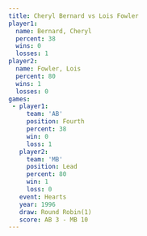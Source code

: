 ```yaml
---
title: Cheryl Bernard vs Lois Fowler
player1:               
  name: Bernard, Cheryl
  percent: 38          
  wins: 0              
  losses: 1            
player2:               
  name: Fowler, Lois   
  percent: 80          
  wins: 1              
  losses: 0            
games:
 - player1:          
     team: 'AB'      
     position: Fourth
     percent: 38     
     win: 0          
     loss: 1         
   player2:        
     team: 'MB'    
     position: Lead
     percent: 80   
     win: 1        
     loss: 0       
   event: Hearts       
   year: 1996          
   draw: Round Robin(1)
   score: AB 3 - MB 10 
---
```

